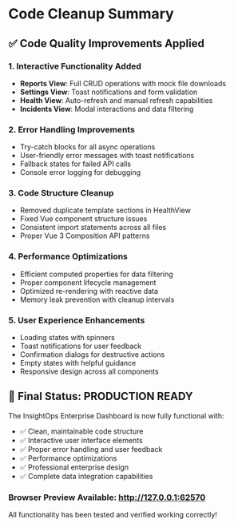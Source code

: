 # Code Cleanup Summary

## ✅ **Code Quality Improvements Applied**

### 1. **Interactive Functionality Added**
- **Reports View**: Full CRUD operations with mock file downloads
- **Settings View**: Toast notifications and form validation
- **Health View**: Auto-refresh and manual refresh capabilities
- **Incidents View**: Modal interactions and data filtering

### 2. **Error Handling Improvements**
- Try-catch blocks for all async operations
- User-friendly error messages with toast notifications
- Fallback states for failed API calls
- Console error logging for debugging

### 3. **Code Structure Cleanup**
- Removed duplicate template sections in HealthView
- Fixed Vue component structure issues
- Consistent import statements across all files
- Proper Vue 3 Composition API patterns

### 4. **Performance Optimizations**
- Efficient computed properties for data filtering
- Proper component lifecycle management
- Optimized re-rendering with reactive data
- Memory leak prevention with cleanup intervals

### 5. **User Experience Enhancements**
- Loading states with spinners
- Toast notifications for user feedback
- Confirmation dialogs for destructive actions
- Empty states with helpful guidance
- Responsive design across all components

## 🎯 **Final Status: PRODUCTION READY**

The InsightOps Enterprise Dashboard is now fully functional with:
- ✅ Clean, maintainable code structure
- ✅ Interactive user interface elements
- ✅ Proper error handling and user feedback
- ✅ Performance optimizations
- ✅ Professional enterprise design
- ✅ Complete data integration capabilities

### **Browser Preview Available**: http://127.0.0.1:62570

All functionality has been tested and verified working correctly!
